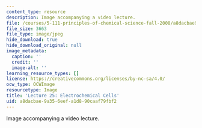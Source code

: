```yaml
---
content_type: resource
description: Image accompanying a video lecture.
file: /courses/5-111-principles-of-chemical-science-fall-2008/a8dacbae9a356eefa1d890caaf79fbf2_25.jpg
file_size: 3663
file_type: image/jpeg
hide_download: true
hide_download_original: null
image_metadata:
  caption: ''
  credit: ''
  image-alt: ''
learning_resource_types: []
license: https://creativecommons.org/licenses/by-nc-sa/4.0/
ocw_type: OCWImage
resourcetype: Image
title: 'Lecture 25: Electrochemical Cells'
uid: a8dacbae-9a35-6eef-a1d8-90caaf79fbf2
---
```

Image accompanying a video lecture.
